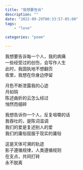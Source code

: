 ```yaml
---
title: "我想要告诉"
description: ""
date: "2022-09-29T00:33:57-05:00"
tags: 
    - "love"

categories: "poem"

---
```

我想要告诉每一个人，我的病痛\
一些经受过的创伤，会写作人生\
此时，我固执地不想翻页\
夜里，我想在你身边停留

月色不断泄露我的心迹\
月如钩\
陈述曲折的云怎么经过\
悄然而细碎

我想告诉你一个人，反复咀嚼的话\
我吞吐的，是陈词滥调\
我们的爱是复述别人的爱\
我们的庸俗屈服于现实的庸俗

这是天体可溯的轨迹\
影子遵循规律，人类遵循规则\
在支点，共同打转\
永不脱离

